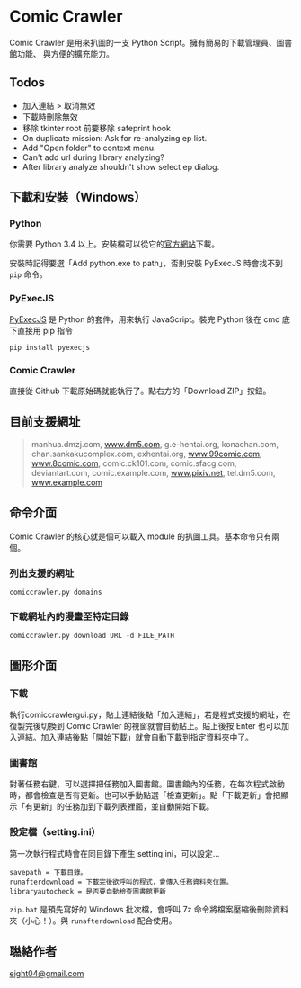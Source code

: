 Comic Crawler
=============

Comic Crawler 是用來扒圖的一支 Python Script。擁有簡易的下載管理員、圖書館功能、
與方便的擴充能力。

Todos
-----
* 加入連結 > 取消無效
* 下載時刪除無效
* 移除 tkinter root 前要移除 safeprint hook
* On duplicate mission: Ask for re-analyzing ep list.
* Add "Open folder" to context menu.
* Can't add url during library analyzing?
* After library analyze shouldn't show select ep dialog.

下載和安裝（Windows）
-------------------

### Python

你需要 Python 3.4 以上。安裝檔可以從它的[官方網站](https://www.python.org/)下載。
	
安裝時記得要選「Add python.exe to path」，否則安裝 PyExecJS 時會找不到 `pip` 命令。
	
### PyExecJS

[PyExecJS](https://pypi.python.org/pypi/PyExecJS) 是 Python 的套件，用來執行 JavaScript。裝完 Python 後在 cmd 底下直接用 pip 指令

	pip install pyexecjs
	
### Comic Crawler

直接從 Github 下載原始碼就能執行了。點右方的「Download ZIP」按鈕。

## 目前支援網址

> manhua.dmzj.com, www.dm5.com, g.e-hentai.org, konachan.com, chan.sankakucomplex.com, exhentai.org, www.99comic.com, www.8comic.com, comic.ck101.com, comic.sfacg.com, deviantart.com, comic.example.com, www.pixiv.net, tel.dm5.com, www.example.com

## 命令介面

Comic Crawler 的核心就是個可以載入 module 的扒圖工具。基本命令只有兩個。

### 列出支援的網址

	comiccrawler.py domains

### 下載網址內的漫畫至特定目錄

	comiccrawler.py download URL -d FILE_PATH

## 圖形介面

### 下載

執行comiccrawlergui.py，貼上連結後點「加入連結」，若是程式支援的網址，在復製完後切換到 Comic Crawler 的視窗就會自動貼上。貼上後按 Enter 也可以加入連結。加入連結後點「開始下載」就會自動下載到指定資料夾中了。

### 圖書館

對著任務右鍵，可以選擇把任務加入圖書館。圖書館內的任務，在每次程式啟動時，都會檢查是否有更新。也可以手動點選「檢查更新」。點「下載更新」會把顯示「有更新」的任務加到下載列表裡面，並自動開始下載。

### 設定檔（setting.ini）

第一次執行程式時會在同目錄下產生 setting.ini，可以設定...

	savepath = 下載目錄。
	runafterdownload = 下載完後欲呼叫的程式，會傳入任務資料夾位置。
	libraryautocheck = 是否要自動檢查圖書館更新

`zip.bat` 是預先寫好的 Windows 批次檔，會呼叫 7z 命令將檔案壓縮後刪除資料夾（小心！）。與 `runafterdownload` 配合使用。

## 聮絡作者

eight04@gmail.com


